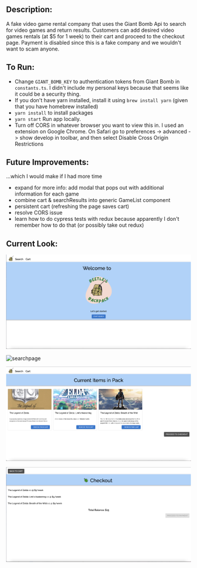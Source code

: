 ## Description:

A fake video game rental company that uses the Giant Bomb Api to search for video games and return results. Customers can add desired video games rentals (at $5 for 1 week) to their cart and proceed to the checkout page. Payment is disabled since this is a fake company and we wouldn't want to scam anyone.

## To Run:

- Change `GIANT_BOMB_KEY` to authentication tokens from Giant Bomb in `constants.ts`. I didn't include my personal keys because that seems like it could be a security thing.
- If you don't have yarn installed, install it using `brew install yarn` (given that you have homebrew installed)
- `yarn install` to install packages
- `yarn start` Run app locally.
- Turn off CORS in whatever browser you want to view this in. I used an extension on Google Chrome. On Safari go to preferences -> advanced -> show develop in toolbar, and then select Disable Cross Origin Restrictions

## Future Improvements:

...which I would make if I had more time

- expand for more info: add modal that pops out with additional information for each game
- combine cart & searchResults into generic GameList component
- persistent cart (refreshing the page saves cart)
- resolve CORS issue
- learn how to do cypress tests with redux because apparently I don't remember how to do that (or possibly take out redux)

## Current Look:

![homepage](./src/imgs/homepage.png)

![searchpage](./src/imgs/searchpage.png)

![cartpage](./src/imgs/cartpage.png)

![checkoutpage](./src/imgs/checkoutpage.png)
